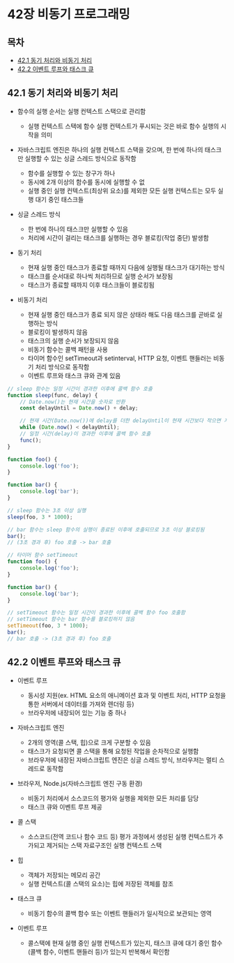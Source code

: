 # 42장 비동기 프로그래밍


## 목차

- [42.1 동기 처리와 비동기 처리](#42.1)
- [42.2 이벤트 루프와 태스크 큐](#42.2)


## 42.1 동기 처리와 비동기 처리<a name="42.1"></a>

- 함수의 실행 순서는 실행 컨텍스트 스택으로 관리함
	- 실행 컨텍스트 스택에 함수 실행 컨텍스트가 푸시되는 것은 바로 함수 실행의 시작을 의미

- 자바스크립트 엔진은 하나의 실행 컨텍스트 스택을 갖으며, 한 번에 하나의 태스크만 실행할 수 있는 싱글 스레드 방식으로 동작함
	- 함수를 실행할 수 있는 창구가 하나
	- 동시에 2개 이상의 함수를 동시에 실행할 수 없
	- 실행 중인 실행 컨텍스트(최상위 요소)를 제외한 모든 실행 컨텍스트는 모두 실행 대기 중인 태스크들

- 싱글 스레드 방식
	- 한 번에 하나의 태스크만 실행할 수 있음
	- 처리에 시간이 걸리는 태스크를 실행하는 경우 블로킹(작업 중단) 발생함

- 동기 처리
	- 현재 실행 중인 태스크가 종료할 때까지 다음에 실행될 태스크가 대기하는 방식
	- 태스크를 순서대로 하나씩 처리하므로 실행 순서가 보장됨
	- 태스크가 종료할 때까지 이후 태스크들이 블로킹됨

- 비동기 처리
	- 현재 실행 중인 태스크가 종료 되지 않은 상태라 해도 다음 태스크를 곧바로 실행하는 방식
	- 블로킹이 발생하지 않음
	- 태스크의 실행 순서가 보장되지 않음
	- 비동기 함수는 콜백 패턴을 사용
	- 타이머 함수인 setTimeout과 setinterval, HTTP 요청, 이벤트 핸들러는 비동기 처리 방식으로 동작함
	- 이벤트 루프와 태스크 큐와 관계 있음

```js
// sleep 함수는 일정 시간이 경과한 이후에 콜백 함수 호출
function sleep(func, delay) {
	// Date.now()는 현재 시간을 숫자로 반환
	const delayUntil = Date.now() + delay;

	// 현재 시간(Date.now())에 delay를 더한 delayUntil이 현재 시간보다 작으면 계속 반복함
	while (Date.now() < delayUntil);
	// 일정 시간(delay)이 경과한 이후에 콜백 함수 호출
	func();
}

function foo() { 
	console.log('foo');
}

function bar() { 
	console.log('bar');
}

// sleep 함수는 3초 이상 실행
sleep(foo, 3 * 1000);

// bar 함수는 sleep 함수의 실행이 종료된 이후에 호출되므로 3초 이상 블로킹됨 
bar();
// (3초 경과 후) foo 호출 -> bar 호출
```

```js
// 타이머 함수 setTimeout
function foo() { 
	console.log('foo');
}

function bar() { 
	console.log('bar');
}

// setTimeout 함수는 일정 시간이 경과한 이후에 콜백 함수 foo 호출함 
// setTimeout 함수는 bar 함수를 블로킹하지 않음
setTimeout(foo, 3 * 1000);
bar();
// bar 호출 -> (3초 경과 후) foo 호출
```


## 42.2 이벤트 루프와 태스크 큐<a name="42.2"></a>

- 이벤트 루프
	- 동시성 지원(ex. HTML 요소의 애니메이션 효과 및 이벤트 처리, HTTP 요청을 통한 서버에서 데이터를 가져와 렌더링 등)
	- 브라우저에 내장되어 있는 기능 중 하나

- 자바스크립트 엔진
	- 2개의 영역(콜 스택, 힙)으로 크게 구분할 수 있음
	- 태스크가 요청되면 콜 스택을 통해 요청된 작업을 순차적으로 실행함
	- 브라우저에 내장된 자바스크립트 엔진은 싱글 스레드 방식, 브라우저는 멀티 스레드로 동작함

- 브라우저, Node.js(자바스크립트 엔진 구동 환경)
	- 비동기 처리에서 소스코드의 평가와 실행을 제외한 모든 처리를 담당
	- 태스크 큐와 이벤트 루프 제공

- 콜 스택
	- 소스코드(전역 코드나 함수 코드 등) 평가 과정에서 생성된 실행 컨텍스트가 추가되고 제거되는 스택 자료구조인 실행 컨텍스트 스택

- 힙
	- 객체가 저장되는 메모리 공간
	- 실행 컨텍스트(콜 스택의 요소)는 힙에 저장된 객체를 참조

- 태스크 큐
	- 비동기 함수의 콜백 함수 또는 이벤트 핸들러가 일시적으로 보관되는 영역

- 이벤트 루프
	- 콜스택에 현재 실행 중인 실행 컨텍스트가 있는지, 태스크 큐에 대기 중인 함수(콜백 함수, 이벤트 핸들러 등)가 있는지 반복해서 확인함